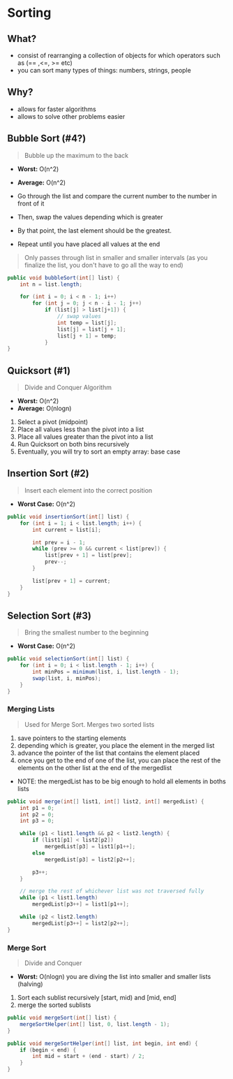 # Sorting

## What?

- consist of rearranging a collection of objects for which operators such as (== ,<=, >= etc)
- you can sort many types of things: numbers, strings, people

## Why?

- allows for faster algorithms
- allows to solve other problems easier

## Bubble Sort (#4?)

> Bubble up the maximum to the back

- **Worst:** O(n^2)
- **Average:** O(n^2)

- Go through the list and compare the current number to the number in front of it
- Then, swap the values depending which is greater
- By that point, the last element should be the greatest.
- Repeat until you have placed all values at the end

> Only passes through list in smaller and smaller intervals (as you finalize the list, you don't have to go all the way to end)

```java
public void bubbleSort(int[] list) {
    int n = list.length;

    for (int i = 0; i < n - 1; i++)
        for (int j = 0; j < n - i - 1; j++)
            if (list[j] > list[j+1]) {
                // swap values
                int temp = list[j];
                list[j] = list[j + 1];
                list[j + 1] = temp;
            }
}
```

## Quicksort (#1)

> Divide and Conquer Algorithm

- **Worst:** O(n^2)
- **Average:** O(nlogn)

1. Select a pivot (midpoint)
2. Place all values less than the pivot into a list
3. Place all values greater than the pivot into a list
4. Run Quicksort on both bins recursively
5. Eventually, you will try to sort an empty array: base case

## Insertion Sort (#2)

> Insert each element into the correct position

- **Worst Case:** O(n^2)

```java
public void insertionSort(int[] list) {
    for (int i = 1; i < list.length; i++) {
        int current = list[i];

        int prev = i - 1;
        while (prev >= 0 && current < list[prev]) {
            list[prev + 1] = list[prev];
            prev--;
        }

        list[prev + 1] = current;
    }
}
```

## Selection Sort (#3)

> Bring the smallest number to the beginning

- **Worst Case:** O(n^2)

```java
public void selectionSort(int[] list) {
    for (int i = 0; i < list.length - 1; i++) {
        int minPos = minimum(list, i, list.length - 1);
        swap(list, i, minPos);
    }
}
```

### Merging Lists

> Used for Merge Sort. Merges two sorted lists

1. save pointers to the starting elements
2. depending which is greater, you place the element in the merged list
3. advance the pointer of the list that contains the element placed
4. once you get to the end of one of the list, you can place the rest of the elements on the other list at the end of the mergedlist

- NOTE: the mergedList has to be big enough to hold all elements in boths lists

```java
public void merge(int[] list1, int[] list2, int[] mergedList) {
    int p1 = 0;
    int p2 = 0;
    int p3 = 0;

    while (p1 < list1.length && p2 < list2.length) {
        if (list1[p1] < list2[p2])
            mergedList[p3] = list1[p1++];
        else
            mergedList[p3] = list2[p2++];

        p3++;
    }

    // merge the rest of whichever list was not traversed fully
    while (p1 < list1.length)
        mergedList[p3++] = list1[p1++];

    while (p2 < list2.length)
        mergedList[p3++] = list2[p2++];
}
```

### Merge Sort

> Divide and Conquer

- **Worst:** O(nlogn) you are diving the list into smaller and smaller lists (halving)

1. Sort each sublist recursively [start, mid) and [mid, end]
2. merge the sorted sublists

```java
public void mergeSort(int[] list) {
    mergeSortHelper(int[] list, 0, list.length - 1);
}

public void mergeSortHelper(int[] list, int begin, int end) {
    if (begin < end) {
        int mid = start + (end - start) / 2;
    }
}

```
